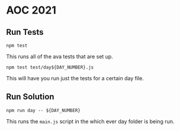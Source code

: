 # AOC 2021

## Run Tests

`npm test`

This runs all of the ava tests that are set up.

`npm test test/day${DAY_NUMBER}.js `

This will have you run just the tests for a certain day file.

## Run Solution

`npm run day -- ${DAY_NUMBER}`

This runs the `main.js` script in the which ever day folder is being run.
